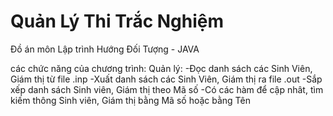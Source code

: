 # Quản Lý Thi Trắc Nghiệm
Đồ án môn Lập trình Hướng Đối Tượng - JAVA

các chức năng của chương trình:
Quản lý:
  -Đọc danh sách các Sinh Viên, Giám thị từ file .inp
  -Xuất danh sách các Sinh Viên, Giám thị ra file .out
  -Sắp xếp danh sách Sinh viên, Giám thị theo Mã số
  -Có các hàm để cập nhât, tìm kiếm thông Sinh viên, Giám thị bằng Mã số hoặc bằng Tên
  

